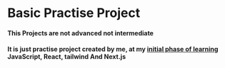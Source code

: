 # Basic Practise Project 
#### This Projects are not advanced not intermediate 
#### It is just practise project created by me, at my <u> initial phase of learning </u> <b> JavaScript, React, tailwind And Next.js </B>
